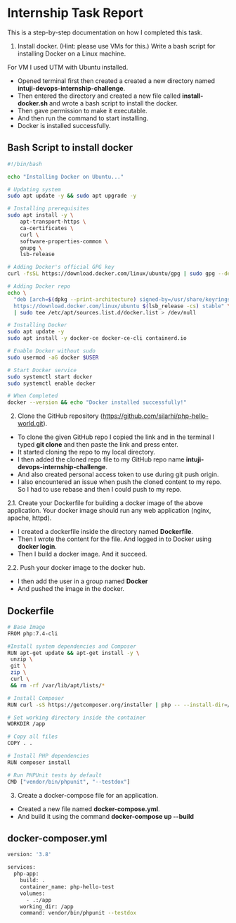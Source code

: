 
# Internship Task Report

This is a step-by-step documentation on how I completed this task.

1. Install docker. (Hint: please use VMs for this.) Write a bash script for installing Docker on a Linux machine.

For VM I used UTM with Ubuntu installed.

- Opened terminal first then created a created a new directory named **intuji-devops-internship-challenge**.
- Then entered the directory and created a new file called **install-docker.sh** and wrote a bash script to install the docker.
 - Then gave permission to make it executable. 
 - And then run the command to start installing.
 - Docker is installed successfully.



## Bash Script to install docker



```bash
#!/bin/bash

echo "Installing Docker on Ubuntu..."

# Updating system
sudo apt update -y && sudo apt upgrade -y

# Installing prerequisites
sudo apt install -y \
    apt-transport-https \
    ca-certificates \
    curl \
    software-properties-common \
    gnupg \
    lsb-release

# Adding Docker's official GPG key
curl -fsSL https://download.docker.com/linux/ubuntu/gpg | sudo gpg --dearmor -o /usr/share/keyrings/docker-archive-keyring.gpg

# Adding Docker repo
echo \
  "deb [arch=$(dpkg --print-architecture) signed-by=/usr/share/keyrings/docker-archive-keyring.gpg] \
  https://download.docker.com/linux/ubuntu $(lsb_release -cs) stable" \
  | sudo tee /etc/apt/sources.list.d/docker.list > /dev/null

# Installing Docker
sudo apt update -y
sudo apt install -y docker-ce docker-ce-cli containerd.io

# Enable Docker without sudo
sudo usermod -aG docker $USER

# Start Docker service
sudo systemctl start docker
sudo systemctl enable docker

# When Completed
docker --version && echo "Docker installed successfully!"

```
    

2. Clone the GitHub repository
(https://github.com/silarhi/php-hello-world.git).

- To clone the given GitHub repo I copied the link and in the terminal I typed **git clone** and then paste the link and press enter.
- It started cloning the repo to my local directory.
- I then added the cloned repo file to my GitHub repo name **intuji-devops-internship-challenge**.
- And also created personal access token to use during git push origin.
- I also encountered an issue when push the cloned content to my repo. So I had to use rebase and then I could push to my repo.

2.1. Create your Dockerfile for building a docker image of the above application. Your docker image should run any web application (nginx, apache, httpd).

- I created a dockerfile inside the directory named **Dockerfile**.
- Then I wrote the content for the file. And logged in to Docker using **docker login**.
- Then I build a docker image. And it succeed.

2.2. Push your docker image to the docker hub.

- I then add the user in a group named **Docker**
- And pushed the image in the docker. 

## Dockerfile

```bash
# Base Image
FROM php:7.4-cli

#Install system dependencies and Composer
RUN apt-get update && apt-get install -y \
 unzip \
 git \ 
 zip \
 curl \
 && rm -rf /var/lib/apt/lists/*

# Install Composer
RUN curl -sS https://getcomposer.org/installer | php -- --install-dir=/usr/local/bin --filename=composer

# Set working directory inside the container
WORKDIR /app

# Copy all files
COPY . .

# Install PHP dependencies
RUN composer install

# Run PHPUnit tests by default
CMD ["vendor/bin/phpunit", "--testdox"]

```

3. Create a docker-compose file for an application.
- Created a new file named **docker-compose.yml**.
- And build it using the command **docker-compose up --build**

## docker-composer.yml

```bash
version: '3.8'

services:
  php-app:
    build: .
    container_name: php-hello-test
    volumes:
      - .:/app
    working_dir: /app
    command: vendor/bin/phpunit --testdox


```


